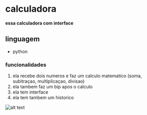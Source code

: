 # calculadora

__essa calculadora com interface__

## linguagem

* python  
### funcionalidades 

1. ela recebe dois numeros e faz um calculo matematico (soma, subitraçao, multiplicaçao, divisao)
2. ela tambem faz um bip apos o calculo
3. ela tem interface 
4. ela tem tambem um historico

![alt text](https://media2.giphy.com/media/KAq5w47R9rmTuvWOWa/200.gif?cid=6c09b952100p0xer1a93a0iugosec2jsu9mxhwmxypbzo137&ep=v1_gifs_search&rid=200.gif&ct=g)